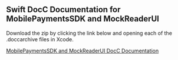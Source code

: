 ## Swift DocC Documentation for MobilePaymentsSDK and MockReaderUI

Download the zip by clicking the link below and opening each of the .doccarchive files in Xcode.

[MobilePaymentsSDK and MockReaderUI DocC Documentation](https://github.com/square/mobile-payments-sdk-ios/raw/main/Docs/MobilePaymentsSDK_DocC.zip)
